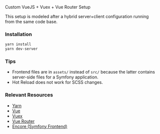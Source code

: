 
Custom VueJS + Vuex + Vue Router Setup

This setup is modeled after a hybrid server+client configuration running from the same code base.


### Installation

```bash
yarn install
yarn dev-server
```


### Tips

- Frontend files are in `assets/` instead of `src/` because the latter contains server-side files for a Symfony application.
- Hot Reload does not work for SCSS changes.


### Relevant Resources

- [Yarn](https://yarnpkg.com/en/)
- [Vue](https://vuejs.org/v2/guide/)
- [Vuex](https://vuex.vuejs.org/)
- [Vue Router](https://router.vuejs.org/api/)
- [Encore (Symfony Frontend)](https://symfony.com/doc/current/frontend.html)
